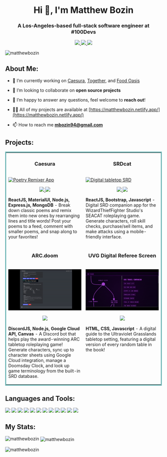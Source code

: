 <div id="header" align="center">
  <h1>Hi 👋, I'm Matthew Bozin</h1>
  <h3>A Los-Angeles-based full-stack software engineer at #100Devs</h3>
  <a href="https://matthewbozin.netlify.app/" target="_blank">
    <img src="https://img.shields.io/static/v1?label=|&message=WEBSITE&color=23555f&style=plastic&logo=react&logo-color=white"/>
  </a>
  <a href="https://www.linkedin.com/in/matthew-bozin/" target="_blank">
    <img src="https://img.shields.io/static/v1?label=|&message=LINKED-IN&color=23555f&style=plastic&logo=linkedin&logo-color=white"/>
  </a>
  <a href="https://twitter.com/MattBCoding" target="_blank">
    <img src="https://img.shields.io/static/v1?label=|&message=TWITTER&color=23555f&style=plastic&logo=twitter&logo-color=white"/>
  </a>
</div>

<p align="left"> <img src="https://komarev.com/ghpvc/?username=matthewbozin&label=Profile%20views&color=0e75b6&style=flat" alt="matthewbozin" /> </p>

## About Me:

- 🔭 I’m currently working on [Caesura](https://caesura-poem-remixer.herokuapp.com/), [Together](https://github.com/Caleb-Cohen/Together), and [Food Oasis](https://foodoasis.la/)

- 👯 I’m looking to collaborate on **open source projects**

- 🤝 I’m happy to answer any questions, feel welcome to **reach out**!

- 👨‍💻 All of my projects are available at [https://matthewbozin.netlify.app/](https://matthewbozin.netlify.app/)

- 📫 How to reach me **mbozin94@gmail.com**

## Projects:

<table bordercolor="#66b2b2">
  
  <tr>
    <td width="50%" valign="top">
      <h3 align="center">Caesura</h3>
        <br />
        <a target="_blank" href="https://caesura-poem-remixer.herokuapp.com/">
            <img src="images/Caesura.gif" width="100%" alt="Poetry Remixer App"/>
        </a>
        <br />
        <p align="center">
          
  <a href="https://github.com/MatthewBozin/Caesura" target="_blank">
    <img src="https://img.shields.io/static/v1?label=|&message=REPO&color=23555f&style=plastic&logo=github&logo-color=white"/>
  </a>  
  <a href="https://caesura-poem-remixer.herokuapp.com/" target="_blank">
    <img src="https://img.shields.io/static/v1?label=|&message=WEBSITE&color=cdf998&style=plastic&logo=wordpress&logo-color=white"/>
  </a>
      </p>
        <p><strong>ReactJS, MaterialUI, Node.js, Express.js, MongoDB</strong> - Break down classic poems and remix them into new ones by rearranging lines and title words! Post your poems to a feed, comment with smaller poems, and snap along to your favorites!</p>
    </td>
    <td width="50%" valign="top">
      <h3 align="center">SRDcat</h3>
        <br />
      <a target="_blank" href="https://srdcat.app/">
            <img src="images/SRDcat.gif" width="100%"  alt="Digital tabletop SRD"/>
        </a>
        <br />
        <p align="center">
  <a href="https://github.com/MatthewBozin/SRDCAT" target="_blank">
    <img src="https://img.shields.io/static/v1?label=|&message=REPO&color=23555f&style=plastic&logo=github&logo-color=white"/>
  </a>  
  <a href="https://srdcat.app/" target="_blank">
    <img src="https://img.shields.io/static/v1?label=|&message=WEBSITE&color=cdf998&style=plastic&logo=wordpress&logo-color=white"/>
  </a>
      </p>
        <p><strong>ReactJS, Bootstrap, Javascript</strong> - Digital SRD companion app for the WizardThiefFighter Studio's SEACAT roleplaying game. Generate characters, roll skill checks, purchase/sell items, and make attacks using a mobile-friendly interface.</p>
    </td>
  </tr>

  <tr>
  <td width="50%" valign="top">
    <h3 align="center">ARC.doom</h3>
    <br />
    <a target="_blank" href="https://discord.com/oauth2/authorize?client_id=897339844160815124&permissions=0&scope=bot%20applications.commands">
      <img src="images/ArcDoom.gif" width="100%" alt="ARC Discord Bot"/>
    </a>
    <br />
    <p align="center">
  <a href="https://discord.com/oauth2/authorize?client_id=897339844160815124&permissions=0&scope=bot%20applications.commands" target="_blank">
    <img src="https://img.shields.io/static/v1?label=|&message=WEBSITE&color=cdf998&style=plastic&logo=wordpress&logo-color=white"/>
  </a>
      </p>
        <p><strong>DiscordJS, Node.js, Google Cloud API, Canvas</strong> - A Discord bot that helps play the award-winning ARC tabletop roleplaying game! Generate characters, sync up to character sheets using Google Cloud integration, manage a Doomsday Clock, and look up game terminology from the built-in SRD database.</p>
    </td>
    <td width="50%" valign="top">
      <h3 align="center">UVG Digital Referee Screen</h3>
        <br />
      <a target="_blank" href="https://srdcat.app/">
            <img src="images/UVGDRS.gif" width="100%"  alt="Digital tabletop SRD"/>
        </a>
        <br />
        <p align="center">
  <a href="https://www.wizardthieffighter.com/tools/uvg-digital-referee-screen.html" target="_blank">
    <img src="https://img.shields.io/static/v1?label=|&message=WEBSITE&color=cdf998&style=plastic&logo=wordpress&logo-color=white"/>
  </a>
      </p>
        <p><strong>HTML, CSS, Javascript</strong> - A digital guide to the Ultraviolet Grasslands tabletop setting, featuring a digital version of every random table in the book!</p>
    </td>
  </tr>
</table>

## Languages and Tools:

<p align="left">
<img src="https://img.shields.io/static/v1?label=|&message=REACT.JS&color=4a935c&style=plastic&logo=react"/>
<img src="https://img.shields.io/static/v1?label=|&message=JAVASCRIPT&color=4a935c&style=plastic&logo=javascript"/>
<img src="https://img.shields.io/static/v1?label=|&message=NODEJS&color=4a935c&style=plastic&logo=nodejs"/> 
<img src="https://img.shields.io/static/v1?label=|&message=MONGO-DB&color=4a935c&style=plastic&logo=mongodb"/>
<img src="https://img.shields.io/static/v1?label=|&message=BOOTSTRAP&color=4a935c&style=plastic&logo=bootstrap"/>
<img src="https://img.shields.io/static/v1?label=|&message=EXPRESS&color=4a935c&style=plastic&logo=express"/>
<img src="https://img.shields.io/static/v1?label=|&message=HTML5&color=4a935c&style=plastic&logo=html5"/>
<img src="https://img.shields.io/static/v1?label=|&message=CSS3&color=4a935c&style=plastic&logo=css3"/> 
<img src="https://img.shields.io/static/v1?label=|&message=GIT&color=4a935c&style=plastic&logo=git"/> 
<img src="https://img.shields.io/static/v1?label=|&message=PYTHON&color=4a935c&style=plastic&logo=python"/>
<img src="https://img.shields.io/static/v1?label=|&message=SOLIDITY&color=4a935c&style=plastic&logo=solidity"/>
<img src="https://img.shields.io/static/v1?label=|&message=LINUX&color=4a935c&style=plastic&logo=linux"/>
</p>

## My Stats:

<p><img align="left" src="https://github-readme-stats.vercel.app/api/top-langs?username=matthewbozin&show_icons=true&locale=en&layout=compact" alt="matthewbozin" /></p>

<p>&nbsp;<img align="center" src="https://github-readme-stats.vercel.app/api?username=matthewbozin&show_icons=true&locale=en" alt="matthewbozin" /></p>

<p><img align="center" src="https://github-readme-streak-stats.herokuapp.com/?user=matthewbozin&" alt="matthewbozin" /></p>

